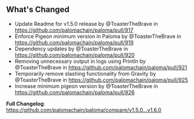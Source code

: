 ## What's Changed
* Update Readme for v1.5.0 release by @ToasterTheBrave in https://github.com/palomachain/paloma/pull/917
* Enforce Pigeon minimum version in Paloma by @ToasterTheBrave in https://github.com/palomachain/paloma/pull/919
* Dependency updates by @ToasterTheBrave in https://github.com/palomachain/paloma/pull/920
* Removing unnecessary output in logs using Println by @ToasterTheBrave in https://github.com/palomachain/paloma/pull/921
* Temporarily remove slashing functionality from Gravity by @ToasterTheBrave in https://github.com/palomachain/paloma/pull/925
* Increase minimum pigeon version by @ToasterTheBrave in https://github.com/palomachain/paloma/pull/926


**Full Changelog**: https://github.com/palomachain/paloma/compare/v1.5.0...v1.6.0
